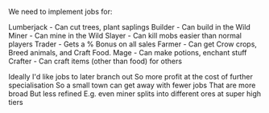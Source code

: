 We need to implement jobs for:

Lumberjack - Can cut trees, plant saplings
Builder    - Can build in the Wild
Miner      - Can mine in the Wild
Slayer     - Can kill mobs easier than normal players
Trader     - Gets a % Bonus on all sales
Farmer     - Can get Crow crops, Breed animals, and Craft Food.
Mage       - Can make potions, enchant stuff
Crafter    - Can craft items (other than food) for others


Ideally I'd like jobs to later branch out
So more profit at the cost of further specialisation
So a small town can get away with fewer jobs
That are more broad
But less refined
E.g. even miner splits into different ores at super high tiers